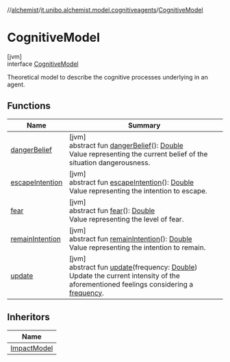 //[alchemist](../../../index.md)/[it.unibo.alchemist.model.cognitiveagents](../index.md)/[CognitiveModel](index.md)

# CognitiveModel

[jvm]\
interface [CognitiveModel](index.md)

Theoretical model to describe the cognitive processes underlying in an agent.

## Functions

| Name | Summary |
|---|---|
| [dangerBelief](danger-belief.md) | [jvm]<br>abstract fun [dangerBelief](danger-belief.md)(): [Double](https://kotlinlang.org/api/latest/jvm/stdlib/kotlin/-double/index.html)<br>Value representing the current belief of the situation dangerousness. |
| [escapeIntention](escape-intention.md) | [jvm]<br>abstract fun [escapeIntention](escape-intention.md)(): [Double](https://kotlinlang.org/api/latest/jvm/stdlib/kotlin/-double/index.html)<br>Value representing the intention to escape. |
| [fear](fear.md) | [jvm]<br>abstract fun [fear](fear.md)(): [Double](https://kotlinlang.org/api/latest/jvm/stdlib/kotlin/-double/index.html)<br>Value representing the level of fear. |
| [remainIntention](remain-intention.md) | [jvm]<br>abstract fun [remainIntention](remain-intention.md)(): [Double](https://kotlinlang.org/api/latest/jvm/stdlib/kotlin/-double/index.html)<br>Value representing the intention to remain. |
| [update](update.md) | [jvm]<br>abstract fun [update](update.md)(frequency: [Double](https://kotlinlang.org/api/latest/jvm/stdlib/kotlin/-double/index.html))<br>Update the current intensity of the aforementioned feelings considering a [frequency](update.md). |

## Inheritors

| Name |
|---|
| [ImpactModel](../../it.unibo.alchemist.model.cognitiveagents.impact/-impact-model/index.md) |
